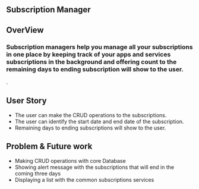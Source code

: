 ## Subscription Manager 

## OverView

### Subscription managers help you manage all your subscriptions in one place by keeping track of your apps and services subscriptions in the background and offering count to the remaining days to ending subscription will show to the user.
.


## User Story 

- The user can make the CRUD operations to the subscriptions.
- The user can identify the start date and end date of the subscription.
- Remaining days to ending subscriptions will show to the user.


## Problem & Future work 
- Making CRUD operations with core Database
- Showing alert message with the subscriptions that will end in the coming three days
- Displaying a list with the common subscriptions services

 

